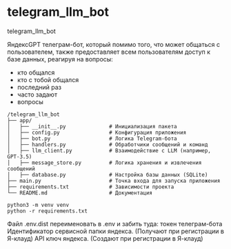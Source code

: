 # telegram_llm_bot
telegram_llm_bot

ЯндексGPT телеграм-бот, который помимо того, что может общаться с пользователем, также предоставляет всем пользователям
доступ к базе данных, реагируя на вопросы: 
- кто общался
- кто с тобой общался
- последний раз
- часто задают
- вопросы

```
/telegram_llm_bot
├── app/
│   ├── __init__.py              # Инициализация пакета
│   ├── config.py                # Конфигурация приложения
│   ├── bot.py                   # Логика Telegram-бота
│   ├── handlers.py              # Обработчики сообщений и команд
│   ├── llm_client.py            # Взаимодействие с LLM (например, GPT-3.5)
│   ├── message_store.py         # Логика хранения и извлечения сообщений
│   ├── database.py              # Настройка базы данных (SQLite)
├── main.py                      # Точка входа для запуска приложения
├── requirements.txt             # Зависимости проекта
└── README.md                    # Документация
```


```
python3 -m venv venv
python -r requirements.txt
```
Файл .env.dist переименовать в .env и забить туда:
токен телеграм-бота
Идентификатор сервисной папки яндекса. (Получают при регистрации в Я-клауд)
API ключ яндекса. (Создают при регистрации в Я-клауд)

